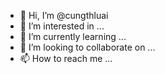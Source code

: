 - 👋 Hi, I’m @cungthluai
- 👀 I’m interested in ...
- 🌱 I’m currently learning ...
- 💞️ I’m looking to collaborate on ...
- 📫 How to reach me ...

<!---
cungthluai/cungthluai is a ✨ special ✨ repository because its `README.md` (this file) appears on your GitHub profile.
You can click the Preview link to take a look at your changes.
--->

